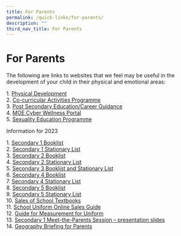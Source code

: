 ```yaml
---
title: For Parents
permalink: /quick-links/for-parents/
description: ""
third_nav_title: For Parents
---
```

# For Parents

The following are links to websites that we feel may be useful in the development of your child in their physical and emotional areas:


1\. [Physical Development](physical-development/)<br>
2\.  [Co-curricular Activities Programme](co-curricular-activities-programme/)  <br>
3\.  [Post Secondary Education/Career Guidance](https://swisscottagesec.moe.edu.sg/quick-links/for-parents/post-secondary-educationcareer-guidance/)  <br>
4\.  [MOE Cyber Wellness Portal](https://www.moe.gov.sg/education-in-sg/our-programmes/cyber-wellness)  <br>
5\.  [Sexuality Education Programme](https://swisscottagesec.moe.edu.sg/swiss-experience/student-development-programme/sexuality-education/)

Information for 2023

1\.  [Secondary 1 Booklist](https://swisscottagesec.moe.edu.sg/wp-content/uploads/2022/12/2023-scss-booklist-secondary-1.pdf)  <br>
2\.  [Secondary 1 Stationary List](https://swisscottagesec.moe.edu.sg/wp-content/uploads/2022/12/2023-scss-booklist-sec1-miscellaneous.pdf) <br> 
3\.  [Secondary 2 Booklist](https://swisscottagesec.moe.edu.sg/wp-content/uploads/2022/12/2023-Sec-2-Booklist.pdf)  <br>
4\.  [Secondary 2 Stationary List](https://swisscottagesec.moe.edu.sg/wp-content/uploads/2022/12/2023-scss-booklist-sec2-miscellaneous.pdf) <br> 
5\.  [Secondary 3 Booklist and Stationary List](https://swisscottagesec.moe.edu.sg/wp-content/uploads/2022/12/2023-scss-booklist-sec3-miscellaneous.pdf)<br> 
6\.  [Secondary 4 Booklist](https://swisscottagesec.moe.edu.sg/wp-content/uploads/2022/12/2023-sec-4-booklists.pdf)  <br>
7\.  [Secondary 4 Stationary List](https://swisscottagesec.moe.edu.sg/wp-content/uploads/2022/12/2023-scss-booklist-sec4-miscellaneous.pdf)  <br>
8\.  [Secondary 5 Booklist](https://swisscottagesec.moe.edu.sg/wp-content/uploads/2022/12/2023-scss-booklist-secondary-5na.pdf)  <br>
9\.  [Secondary 5 Stationary List](https://swisscottagesec.moe.edu.sg/wp-content/uploads/2022/12/2023-SCSS-Booklist-SEC5-Miscellaneous.pdf)  <br>
10\.  [Sales of School Textbooks](https://swisscottagesec.moe.edu.sg/wp-content/uploads/2022/12/EZ-Stationery-Sale-of-Textbooks-2022-Yearend.pdf) <br>
11\.  [School Uniform Online Sales Guide](https://swisscottagesec.moe.edu.sg/wp-content/uploads/2022/12/Sales-of-School-Uniform-Info.pdf)  <br>
12\.  [Guide for Measurement for Uniform](https://swisscottagesec.moe.edu.sg/wp-content/uploads/2022/12/2022-Guide-for-Measurement-for-Uniform.pdf) <br>
13\.  [Secondary 1 Meet-the-Parents Session – presentation slides](https://swisscottagesec.moe.edu.sg/wp-content/uploads/2023/01/2023-S1-MTP-Combined-Slides-vSchWebsite.pdf)<br>
14\.  [Geography Briefing for Parents](https://swisscottagesec.moe.edu.sg/wp-content/uploads/2023/02/2023-Geography-Briefing-For-Parents.pdf)
